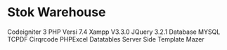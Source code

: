 # Stok Warehouse
Codeigniter 3
PHP Versi 7.4
Xampp V3.3.0
JQuery 3.2.1
Database MYSQL
TCPDF
Cirqrcode
PHPExcel
Datatables Server Side
Template Mazer
